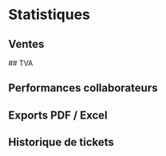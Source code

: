 # Statistiques



## Ventes



## TVA



## Performances collaborateurs



## Exports PDF / Excel



## Historique de tickets



